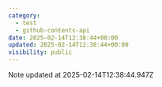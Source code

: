 ```yaml
---
category:
  - test
  - github-contents-api
date: 2025-02-14T12:38:44+00:00
updated: 2025-02-14T12:38:44+00:00
visibility: public
---
```


Note updated at 2025-02-14T12:38:44.947Z